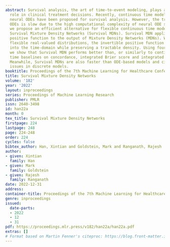 ```yaml
---
abstract: Survival analysis, the art of time-to-event modeling, plays an important
  role in clinical treatment decisions. Recently, continuous time models built from
  neural ODEs have been proposed for survival analysis. However, the training of neural
  ODEs is slow due to the high computational complexity of neural ODE solvers. Here,
  we propose an efficient alternative for flexible continuous time models, called
  Survival Mixture Density Networks (Survival MDNs). Survival MDN applies an invertible
  positive function to the output of Mixture Density Networks (MDNs). While MDNs produce
  flexible real-valued distributions, the invertible positive function maps the model
  into the time-domain while preserving a tractable density. Using four datasets,
  we show that Survival MDN performs better than, or similarly to continuous and discrete
  time baselines on concordance, integrated Brier score and integrated binomial log-likelihood.
  Meanwhile, Survival MDNs are also faster than ODE-based models and circumvent binning
  issues in discrete models.
booktitle: Proceedings of the 7th Machine Learning for Healthcare Conference
title: Survival Mixture Density Networks
volume: '182'
year: '2022'
layout: inproceedings
series: Proceedings of Machine Learning Research
publisher: PMLR
issn: 2640-3498
id: han22a
month: 0
tex_title: Survival Mixture Density Networks
firstpage: 224
lastpage: 248
page: 224-248
order: 224
cycles: false
bibtex_author: Han, Xintian and Goldstein, Mark and Ranganath, Rajesh
author:
- given: Xintian
  family: Han
- given: Mark
  family: Goldstein
- given: Rajesh
  family: Ranganath
date: 2022-12-31
address:
container-title: Proceedings of the 7th Machine Learning for Healthcare Conference
genre: inproceedings
issued:
  date-parts:
  - 2022
  - 12
  - 31
pdf: https://proceedings.mlr.press/v182/han22a/han22a.pdf
extras: []
# Format based on Martin Fenner's citeproc: https://blog.front-matter.io/posts/citeproc-yaml-for-bibliographies/
---
```

